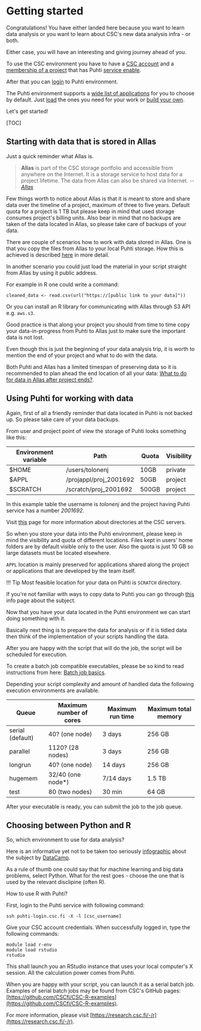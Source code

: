 # Getting started

Congratulations! You have either landed here because you want to learn data analysis or you want to learn about CSC's new data analysis infra - or both.

Either case, you will have an interesting and giving journey ahead of you.

To use the CSC environment you have to have a [CSC account](/accounts/creating-new-user-account/) and a [membership of a project](/accounts/joining-project/) that has Puhti [service enable](/accounts/adding-service-access-for-project/).

After that you can [login](/connecting/) to Puhti environment.

The Puhti environment supports a [wide list of applications](/apps/alpha/) for you to choose by default. Just [load](/computing/module-system/) the ones you need for your work or [build your own](/computing/module-system/#using-your-own-module-files).

<!-- @tolonenj: Describing how preprocessing data is often a lot of work (“data wrangling”)-->

Let's get started!

[TOC]

## Starting with data that is stored in Allas

Just a quick reminder what Allas is.

> **Allas** is part of the CSC storage portfolio and accessible from anywhere on the Internet. It is a storage service to host data for a project lifetime. The data from Allas can also be shared via Internet.
> -- <cite>[Allas](/data/Allas/introduction/)</cite>

Few things worth to notice about Allas is that it is meant to store and share data over the timeline of a project, maximum of three to five years. Default quota for a project is 1 TB but please keep in mind that used storage consumes project's billing units. Also bear in mind that no backups are taken of the data located in Allas, so please take care of backups of your data.

There are couple of scenarios how to work with data stored in Allas. One is that you copy the files from Allas to your local Puhti storage. How this is achieved is described [here](/support/faq/how-to-move-data-between-puhti-and-allas/) in more detail.

In another scenario you could just load the material in your script straight from Allas by using it public address.

For example in R one could write a command:

    cleaned_data <- read.csv(url("https://[public link to your data]"))

Or you can install an R library for communicating with Allas through S3 API e.g. `aws.s3`.

<!-- @tolonenj: Python examples needs to be added -->

Good practice is that along your project you should from time to time copy your data-in-progress from Puhti to Allas just to make sure the important data is not lost.

Even though this is just the beginning of your data analysis trip, it is worth to mention the end of your project and what to do with the data.

Both Puhti and Allas has a limited timespan of preserving data so it is recommended to plan ahead the end location of all your data: [What to do for data in Allas after project ends?](/support/faq/what-to-do-for-data-in-allas-after-project-ends/).

## Using Puhti for working with data

Again, first of all a friendly reminder that data located in Puhti is not backed up. So please take care of your data backups.

From user and project point of view the storage of Puhti looks something like this:

| Environment variable | Path                   | Quota | Visibility |
|----------------------|------------------------|-------|------------|
| $HOME                | /users/tolonenj        |  10GB | private    |
| $APPL                | /projappl/proj_2001692 |  50GB | project    |
| $SCRATCH             | /scratch/proj_2001692  | 500GB | project    |

In this example table the username is *tolonenj* and the project having Puhti service has a number *2001692*.

Visit [this](/computing/disk-environment/) page for more information about directories at the CSC servers.

So when you store your data into the Puhti environment, please keep in mind the visibility and quota of different locations. Files kept in users' home folders are by default visible only to the user. Also the quota is just 10 GB so large datasets must be located elsewhere.

`APPL` location is mainly preserved for applications shared along the project or applications that are developed by the team itself.

!!! Tip
    Most feasible location for your data on Puhti is `SCRATCH` directory.

If you're not familiar with ways to copy data to Puhti you can go through [this](/data/#moving-data-between-csc-and-local-environment) info page about the subject.

Now that you have your data located in the Puhti environment we can start doing something with it.

Basically next thing is to prepare the data for analysis or if it is tidied data then think of the implementation of your scripts handling the data.

<!-- @tolonenj perhaps links to other parts of the material? -->

After you are happy with the script that will do the job, the script will be scheduled for execution.

To create a batch job compatible executables, please be so kind to read instructions from here: [Batch job basics](/computing/batch-job-basics/).

Depending your script complexity and amount of handled data the following execution environments are available.

| Queue                | Maximum number of cores | Maximum run time | Maximum total memory |
|----------------------|-------------------------|------------------|----------------------|
| serial (default)     | 40? (one node)          | 3 days           | 256 GB               |
| parallel             | 1120? (28 nodes)        | 3 days           | 256 GB               |
| longrun              | 40? (one node)          | 14 days          | 256 GB               |
| hugemem              | 32/40 (one node*)       | 7/14 days        | 1.5 TB               |
| test                 | 80 (two nodes)          | 30 min           | 64 GB                |
 
After your executable is ready, you can submit the job to the job queue.

<!-- @tolonenj: How to handle queues -->

## Choosing between Python and R

So, which environment to use for data analysis?

Here is an informative yet not to be taken too seriously [infographic](https://res.cloudinary.com/dyd911kmh/image/upload/f_auto,q_auto:best/v1523009719/main-qimg-9dcf536c501455f073dfbc4e09798a51_vpijr0.png) about the subject by [DataCamp](https://www.datacamp.com/community/tutorials/r-or-python-for-data-analysis).

As a rule of thumb one could say that for machine learning and big data problems, select Python. What for the rest goes - choose the one that is used by the relevant disclipine (often R).

How to use R with Puhti?

First, login to the Puhti service with following command:

    ssh puhti-login.csc.fi -X -l [csc_username]

Give your CSC account credentials. When successfully logged in, type the following commands:

    module load r-env
    module load rstudio
    rstudio

This shall launch you an RStudio instance that uses your local computer's X session. All the calculation power comes from Puhti.

When you are happy with your script, you can launch it as a serial batch job. Examples of serial batch jobs may be found from CSC's GitHub pages: [https://github.com/CSCfi/CSC-R-examples](https://github.com/CSCfi/CSC-R-examples).

For more information, please visit [https://research.csc.fi/-/r](https://research.csc.fi/-/r).

<!-- @tolonenj Add basic use case for launching Python environment -->
